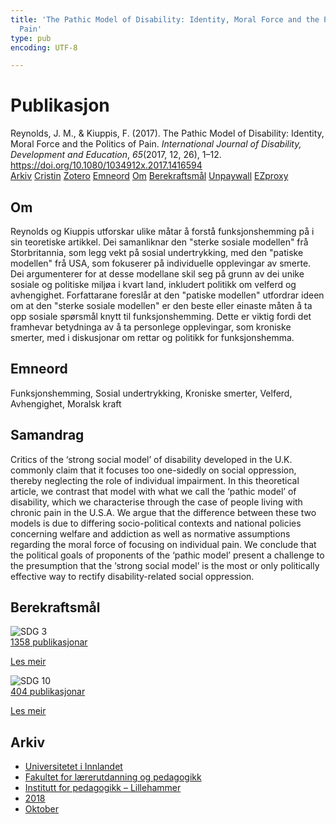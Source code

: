 ```yaml
---
title: 'The Pathic Model of Disability: Identity, Moral Force and the Politics of
  Pain'
type: pub
encoding: UTF-8

---
```

<h1>Publikasjon</h1>
<article id="csl-bib-container-SVL6ZQGC" class="csl-bib-container">
  <div class="csl-bib-body"> <div class="csl-entry">Reynolds, J. M., &#38; Kiuppis, F. (2017). The Pathic Model of Disability: Identity, Moral Force and the Politics of Pain. <i>International Journal of Disability, Development and Education</i>, <i>65</i>(2017, 12, 26), 1–12. <a href="https://doi.org/10.1080/1034912x.2017.1416594">https://doi.org/10.1080/1034912x.2017.1416594</a></div> </div>
  <div class="csl-bib-buttons">
    <a href="#taxonomy-article-SVL6ZQGC" alt="archive" class="csl-bib-button">Arkiv</a>
    <a href="https://app.cristin.no/results/show.jsf?id=1620684" alt="Cristin" class="csl-bib-button">Cristin</a>
    <a href="http://zotero.org/groups/5881554/items/SVL6ZQGC" alt="Zotero" class="csl-bib-button">Zotero</a>
    <a href="#keywords-article-SVL6ZQGC" alt="keywords" class="csl-bib-button">Emneord</a>
    <a href="#about-article-SVL6ZQGC" alt="about_pub" class="csl-bib-button">Om</a>
    <a href="#sdg-article-SVL6ZQGC" alt="sdg" class="csl-bib-button">Berekraftsmål</a>
    <a href="https://doi.org/10.1080/1034912x.2017.1416594" alt="Unpaywall" class="csl-bib-button">Unpaywall</a>
    <a href="https://doi.org/10.1080/1034912x.2017.1416594" alt="EZproxy" class="csl-bib-button">EZproxy</a>
  </div>
  <div id="csl-bib-meta-container-SVL6ZQGC"></div>
</article>
<div id="csl-bib-meta-SVL6ZQGC" class="csl-bib-meta">
  <article id="about-article-SVL6ZQGC" class="about_pub-article">
    <h1>Om</h1>
    Reynolds og Kiuppis utforskar ulike måtar å forstå funksjonshemming på i sin teoretiske artikkel. Dei samanliknar den "sterke sosiale modellen" frå Storbritannia, som legg vekt på sosial undertrykking, med den "patiske modellen" frå USA, som fokuserer på individuelle opplevingar av smerte. Dei argumenterer for at desse modellane skil seg på grunn av dei unike sosiale og politiske miljøa i kvart land, inkludert politikk om velferd og avhengighet. Forfattarane foreslår at den "patiske modellen" utfordrar ideen om at den "sterke sosiale modellen" er den beste eller einaste måten å ta opp sosiale spørsmål knytt til funksjonshemming. Dette er viktig fordi det framhevar betydninga av å ta personlege opplevingar, som kroniske smerter, med i diskusjonar om rettar og politikk for funksjonshemma.
  </article>
  <article id="keywords-article-SVL6ZQGC" class="keywords-article">
    <h1>Emneord</h1>
    Funksjonshemming, Sosial undertrykking, Kroniske smerter, Velferd, Avhengighet, Moralsk kraft
  </article>
  <article id="abstract-article-SVL6ZQGC" class="abstract-article">
    <h1>Samandrag</h1>
    Critics of the ‘strong social model’ of disability developed in the U.K. commonly claim that it focuses too one-sidedly on social oppression, thereby neglecting the role of individual impairment. In this theoretical article, we contrast that model with what we call the ‘pathic model’ of disability, which we characterise through the case of people living with chronic pain in the U.S.A. We argue that the difference between these two models is due to differing socio-political contexts and national policies concerning welfare and addiction as well as normative assumptions regarding the moral force of focusing on individual pain. We conclude that the political goals of proponents of the ‘pathic model’ present a challenge to the presumption that the ‘strong social model’ is the most or only politically effective way to rectify disability-related social oppression.
  </article>
  <article id="sdg-article-SVL6ZQGC" class="sdg-article">
    <h1>Berekraftsmål</h1>
    <div class="sdg-container"><div id="sdg3" class="sdg">
        <img src="{{< params subfolder >}}images/sdg/sdg03_nn.png" class="image" alt="SDG 3">
        <div class="sdg-overlay">
          <a href="{{< params subfolder >}}nn/archive/?sdg=3#archive" class="sdg-publication-count"><span>1358</span> publikasjonar</a>
          <p><a href="https://fn.no/om-fn/fns-baerekraftsmaal/god-helse-og-livskvalitet?lang=nno-NO" class="sdg-read-more">Les meir</a></p>
        </div>
      </div> <div id="sdg10" class="sdg">
        <img src="{{< params subfolder >}}images/sdg/sdg10_nn.png" class="image" alt="SDG 10">
        <div class="sdg-overlay">
          <a href="{{< params subfolder >}}nn/archive/?sdg=10#archive" class="sdg-publication-count"><span>404</span> publikasjonar</a>
          <p><a href="https://fn.no/om-fn/fns-baerekraftsmaal/mindre-ulikhet?lang=nno-NO" class="sdg-read-more">Les meir</a></p>
        </div>
      </div></div>
  </article>
  <article id="taxonomy-article-SVL6ZQGC" class="taxonomy-article">
    <h1>Arkiv</h1>
    <ul>
      <li><a href="{{< params subfolder >}}nn/archive/?key=3DCRN523">Universitetet i Innlandet</a></li>
      <li><a href="{{< params subfolder >}}nn/archive/?key=WYNZA47F">Fakultet for lærerutdanning og pedagogikk</a></li>
      <li><a href="{{< params subfolder >}}nn/archive/?key=L8MA547R">Institutt for pedagogikk – Lillehammer</a></li>
      <li><a href="{{< params subfolder >}}nn/archive/?key=X2Y974UN">2018</a></li>
      <li><a href="{{< params subfolder >}}nn/archive/?key=25QKG7M7">Oktober</a></li>
    </ul>
  </article>
</div>
